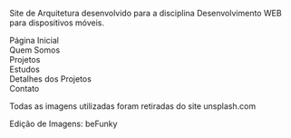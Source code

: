 Site de Arquitetura desenvolvido para a disciplina Desenvolvimento WEB para dispositivos móveis.

  Página Inicial
  <br>
  Quem Somos
  <br>
  Projetos
  <br>
  Estudos
  <br>
  Detalhes dos Projetos
  <br>
  Contato
  
Todas as imagens utilizadas foram retiradas do site unsplash.com

Edição de Imagens: beFunky
